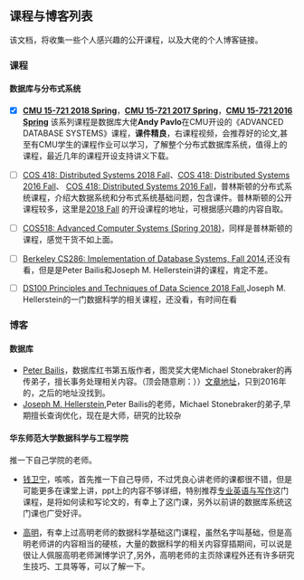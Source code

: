 

## 课程与博客列表
该文档，将收集一些个人感兴趣的公开课程，以及大佬的个人博客链接。



### 课程

#### 数据库与分布式系统
- [x] **[CMU 15-721 2018 Spring](https://15721.courses.cs.cmu.edu/spring2018/schedule.html)**，**[CMU 15-721 2017 Spring](https://15721.courses.cs.cmu.edu/spring2017/schedule.html)**，**[CMU 15-721 2016 Spring](https://15721.courses.cs.cmu.edu/spring2016/schedule.html)** 该系列课程是数据库大佬**Andy Pavlo**在CMU开设的《ADVANCED DATABASE SYSTEMS》课程，**课件精良**，右课程视频，会推荐好的论文,甚至有CMU学生的课程作业可以学习，了解整个分布式数据库系统，值得上的课程，最近几年的课程开设支持讲义下载。 


- [ ] [COS 418: Distributed Systems 2018 Fall](https://www.cs.princeton.edu/courses/archive/fall18/cos418/schedule.html)、[COS 418: Distributed Systems 2016 Fall](https://www.cs.princeton.edu/courses/archive/fall17/cos418/syllabus.html)、 [COS 418: Distributed Systems 2016 Fall](http://www.cs.princeton.edu/courses/archive/fall16/cos418/syllabus.html)，普林斯顿的分布式系统课程，介绍大数据系统和分布式系统基础问题，包含课件。普林斯顿的公开课程较多，这里是[2018 Fall](http://www.cs.princeton.edu/courses/schedule) 的开设课程的地址，可根据感兴趣的内容自取。

- [ ] [COS518: Advanced Computer Systems (Spring 2018)]()，同样是普林斯顿的课程，感觉干货不如上面。

- [ ] [Berkeley CS286: Implementation of Database Systems, Fall 2014](https://sites.google.com/site/cs286fall2014/home/reading-list),还没有看，但是是Peter Bailis和Joseph M. Hellerstein讲的课程，肯定不差。

- [ ] [DS100 Principles and Techniques of Data Science 2018 Fall](http://www.ds100.org/fa18/syllabus#lecture-week-12),Joseph M. Hellerstein的一门数据科学的相关课程，还没看，有时间在看

### 博客

#### 数据库
- [Peter Bailis](http://www.bailis.org/)，数据库红书第五版作者，图灵奖大佬Michael Stonebraker的再传弟子，擅长事务处理相关内容。（顶会随意刷：））[文章地址](http://www.bailis.org/blog/)，只到2016年的，之后的地址没找到。
- [Joseph M. Hellerstein](http://db.cs.berkeley.edu/jmh/),Peter Bailis的老师，Michael Stonebraker的弟子,早期擅长查询优化，现在是大师，研究的比较杂


#### 华东师范大学数据科学与工程学院

推一下自己学院的老师。

- [钱卫宁](https://wnqian.wordpress.com/)，咳咳，首先推一下自己导师，不过凭良心讲老师的课都很不错，但是可能更多在课堂上讲，ppt上的内容不够详细，特别推荐[专业英语与写作](https://wnqian.wordpress.com/teaching/professional-english-writings/)这门课程，是将如何读和写论文的，有幸上了这门课，另外以前讲的数据库系统这门课也广受好评。

- [高明](http://dase.ecnu.edu.cn/mgao/)，有幸上过高明老师的数据科学基础这门课程，虽然名字叫基础，但是高明老师讲的内容相当的硬核，大量的数据科学的相关内容穿插期间，可以说是很让人佩服高明老师渊博学识了,另外，高明老师的主页除课程外还有许多研究生技巧、工具等等，可以了解一下。



